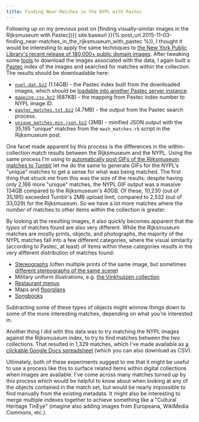 ```yaml
---
title: Finding Near-Matches in the NYPL with Pastec
---
```


Following up on my previous post on [finding visually-similar images in the Rijksmuseum with Pastec]({{ site.baseurl }}{% post_url 2015-11-03-finding_near-matches_in_the_rijksmuseum_with_pastec %}), I thought it would be interesting to apply the same techniques to [the New York Public Library's recent release of 180,000+ public domain images](http://www.nypl.org/research/collections/digital-collections/public-domain). After tweaking some [tools](https://github.com/NYPL-publicdomain/pd-visualization) to download the images associated with the data, I again built a [Pastec](http://pastec.io/) index of the images and searched for matches within the collection. The results should be downloadable here:

* [`nypl.dat.bz2`](https://duke.box.com/s/y6yhui8yiyymmndg4q1opmf6pu14hc0g) (1.14GB) - the Pastec index built from the downloaded images, which should be [loadable into another Pastec server instance](http://pastec.io/doc#setup).
* [`mapping.csv.bz2`](https://duke.box.com/s/y7g1on5mh0vz28w6i13ac2lfk8nu7o4s) (687KB) - the mapping from Pastec index number to NYPL image ID.
* [`pastec_matches.txt.bz2`](https://duke.box.com/s/4qjvlrssxfxz7m5ki9umylz83a5ltapw) (4.7MB) - the output from the Pastec search process.
* [`unique_matches.min.json.bz2`](https://duke.box.com/s/bwoc2186dw6vkjwm6echeoza89t67ith) (3MB) - minified JSON output with the 35,195 "unique" matches from the `mash_matches.rb` script in the Rijksmuseum post.

One facet made apparent by this process is the differences in the within-collection match results between the Rijksmuseum and the NYPL. Using the same process I'm using to [automatically post GIFs of the Rijksmuseum matches to Tumblr](http://rijksmuseum-pastec.tumblr.com/) let me do the same to generate GIFs for the NYPL's "unique" matches to get a sense for what was being matched. The first thing that struck me from this was the size of the results: despite having only 2,166 more "unique" matches, the NYPL GIF output was a massive 134GB compared to the Rijksmuseum's 40GB. Of these, 10,230 (out of 35,195) exceeded Tumblr's 2MB upload limit, compared to 2,532 (out of 33,029) for the Rijksmuseum. So we have a lot more matches where the *number* of matches to other items within the collection is greater.

By looking at the resulting images, it also quickly becomes apparent that the *types* of matches found are also very different. While the Rijksmuseum matches are mostly prints, objects, and photographs, the majority of the NYPL matches fall into a few different categories, where the visual similarity (according to Pastec, at least) of items within these categories results in the very different distribution of matches found:

* [Stereographs](http://stereo.nypl.org/) (often multiple prints of the same image, but sometimes [different stereographs of the same scene](https://twitter.com/ryanfb/status/693205214489346048))
* Military uniform illustrations, e.g. [the Vinkhuijzen collection](http://digitalcollections.nypl.org/collections/the-vinkhuijzen-collection-of-military-uniforms#/?tab=navigation)
* [Restaurant menus](http://menus.nypl.org/)
* Maps and [floorplans](http://digitalcollections.nypl.org/collections/apartment-houses-of-the-metropolis#/?tab=about)
* [Songbooks](http://digitalcollections.nypl.org/collections/american-popular-songs#/?tab=navigation)

Subtracting some of these types of objects might winnow things down to some of the more interesting matches, depending on what you're interested in.

Another thing I did with this data was to try matching the NYPL images against the Rijksmuseum index, to try to find matches between the two collections. That resulted in 1,329 matches, which I've made available as [a clickable Google Docs spreadsheet](https://docs.google.com/spreadsheets/d/1BCcwzS1mEIG-xm7kfKDnf4fG5FW01MB30elCLJQvS-w/edit) (which you can also download as CSV).

Ultimately, both of these experiments suggest to me that it might be useful to use a process like this to surface related items within digital collections when images are available. I've come across many matches turned up by this process which would be helpful to know about when looking at any of the objects contained in the match set, but would be nearly impossible to find manually from the existing metadata. It might also be interesting to merge multiple indexes together to achieve something like a "Cultural Heritage TinEye" (imagine also adding images from Europeana, WikiMedia Commons, etc.).
